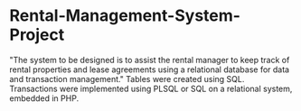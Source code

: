 # Rental-Management-System-Project
"The system to be designed is to assist the rental manager to keep track of rental properties and lease agreements using a relational database for data and transaction management."
Tables were created using SQL. Transactions were implemented using PLSQL or SQL on a relational system, embedded in PHP.
